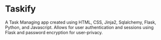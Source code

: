 # Taskify
A Task Managing app created using HTML, CSS, Jinja2, Sqlalchemy, Flask, Python, and Javascript. Allows for user authentication and sessions using Flask and password encryption for user-privacy.
